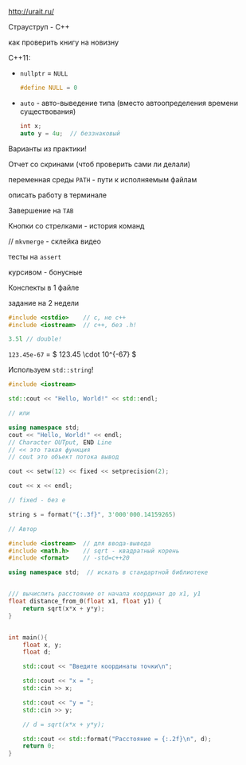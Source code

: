 http://urait.ru/

Страуструп - C++

как проверить книгу на новизну

C++11:
- `nullptr` = `NULL`

  ```c
  #define NULL = 0
  ```

- `auto` - авто-выведение типа (вместо автоопределения времени существования)
  
  ```c++
  int x;
  auto y = 4u;  // беззнаковый
  ```

Варианты из практики!

Отчет со скринами (чтоб проверить сами ли делали)

переменная среды `PATH` - пути к исполняемым файлам

описать работу в терминале

Завершение на `TAB`

Кнопки со стрелками - история команд

// `mkvmerge` - склейка видео

тесты на `assert`

курсивом - бонусные

Конспекты в 1 файле

задание на 2 недели

```c
#include <cstdio>    // c, не c++
#include <iostream>  // c++, без .h!
```

```c++
3.5l // double!
```


`123.45e-67` = $ 123.45 \cdot 10^{-67} $

Используем `std::string`!

```c++
#include <iostream>

std::cout << "Hello, World!" << std::endl;

// или

using namespace std;
cout << "Hello, World!" << endl;
// Character OUTput, END Line
// << это такая функция
// cout это объект потока вывод

cout << setw(12) << fixed << setprecision(2);

cout << x << endl;

// fixed - без e

string s = format("{:.3f}", 3'000'000.14159265)

```

```c++
// Автор

#include <iostream>  // для ввода-вывода
#include <math.h>    // sqrt - квадратный корень
#include <format>    // -std=c++20

using namespace std;  // искать в стандартной библиотеке


/// вычислить расстояние от начала координат до x1, y1 
float distance_from_0(float x1, float y1) {
    return sqrt(x*x + y*y);
}


int main(){
    float x, y;
    float d;

    std::cout << "Введите координаты точки\n";

    std::cout << "x = ";
    std::cin >> x;

    std::cout << "y = ";
    std::cin >> y;

    // d = sqrt(x*x + y*y);

    std::cout << std::format("Расстояние = {:.2f}\n", d);
    return 0;
}
```